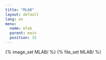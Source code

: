 ```yaml
---
title: "MLAB"
layout: default
lang: en
menu:
  name: mlab
  parent: main
  position: 15
---
```

{% image_set MLAB/ %}
{% file_set MLAB/ %}

